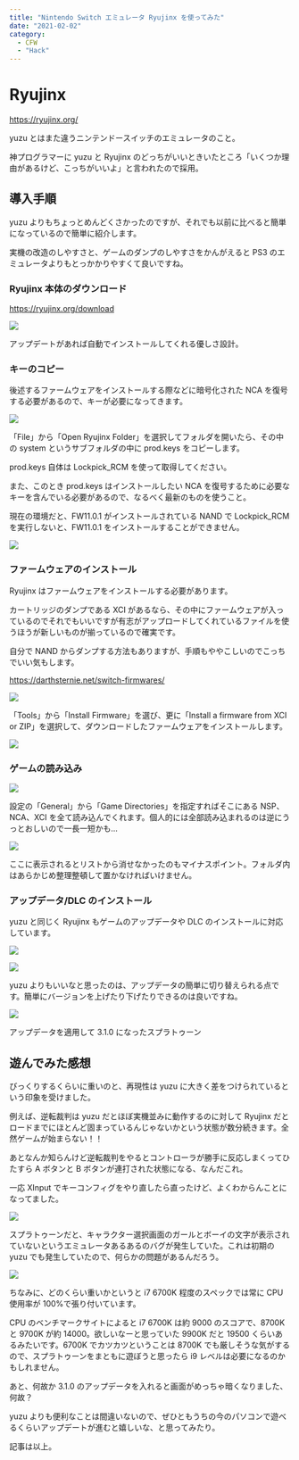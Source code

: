 ```yaml
---
title: "Nintendo Switch エミュレータ Ryujinx を使ってみた"
date: "2021-02-02"
category:
  - CFW
  - "Hack"
---
```


# Ryujinx

https://ryujinx.org/

yuzu とはまた違うニンテンドースイッチのエミュレータのこと。

神プログラマーに yuzu と Ryujinx のどっちがいいときいたところ「いくつか理由があるけど、こっちがいいよ」と言われたので採用。

## 導入手順

yuzu よりもちょっとめんどくさかったのですが、それでも以前に比べると簡単になっているので簡単に紹介します。

実機の改造のしやすさと、ゲームのダンプのしやすさをかんがえると PS3 のエミュレータよりもとっかかりやすくて良いですね。

### Ryujinx 本体のダウンロード

https://ryujinx.org/download

![](https://pbs.twimg.com/media/EtM1tduVcAI5tTG?format=jpg&name=large)

アップデートがあれば自動でインストールしてくれる優しさ設計。

### キーのコピー

後述するファームウェアをインストールする際などに暗号化された NCA を復号する必要があるので、キーが必要になってきます。

![](https://pbs.twimg.com/media/EtNDjCDVoAAz9jW?format=jpg&name=large)

「File」から「Open Ryujinx Folder」を選択してフォルダを開いたら、その中の system というサブフォルダの中に prod.keys をコピーします。

prod.keys 自体は Lockpick_RCM を使って取得してください。

また、このとき prod.keys はインストールしたい NCA を復号するために必要なキーを含んでいる必要があるので、なるべく最新のものを使うこと。

現在の環境だと、FW11.0.1 がインストールされている NAND で Lockpick_RCM を実行しないと、FW11.0.1 をインストールすることができません。

![](https://pbs.twimg.com/media/EtNDfbJVoAAXSFT?format=jpg&name=large)

### ファームウェアのインストール

Ryujinx はファームウェアをインストールする必要があります。

カートリッジのダンプである XCI があるなら、その中にファームウェアが入っているのでそれでもいいですが有志がアップロードしてくれているファイルを使うほうが新しいものが揃っているので確実です。

自分で NAND からダンプする方法もありますが、手順もややこしいのでこっちでいい気もします。

https://darthsternie.net/switch-firmwares/

![](https://pbs.twimg.com/media/EtM51dLU4AA6ImB?format=jpg&name=large)

「Tools」から「Install Firmware」を選び、更に「Install a firmware from XCI or ZIP」を選択して、ダウンロードしたファームウェアをインストールします。

![](https://pbs.twimg.com/media/EtM8TUDVcAIEu0x?format=jpg&name=large)

### ゲームの読み込み

![](https://pbs.twimg.com/media/EtNEuFaVkAAKN-d?format=jpg&name=large)

設定の「General」から「Game Directories」を指定すればそこにある NSP、NCA、XCI を全て読み込んでくれます。個人的には全部読み込まれるのは逆にうっとおしいので一長一短かも...

![](https://pbs.twimg.com/media/EtM5wK0UYAEB3YS?format=jpg&name=large)

ここに表示されるとリストから消せなかったのもマイナスポイント。フォルダ内はあらかじめ整理整頓して置かなければいけません。

### アップデータ/DLC のインストール

yuzu と同じく Ryujinx もゲームのアップデータや DLC のインストールに対応しています。

![](https://pbs.twimg.com/media/EtNKFeqU0AAWh-r?format=jpg&name=large)

![](https://pbs.twimg.com/media/EtNKJMbVkAIhgwg?format=jpg&name=large)

yuzu よりもいいなと思ったのは、アップデータの簡単に切り替えられる点です。簡単にバージョンを上げたり下げたりできるのは良いですね。

![](https://pbs.twimg.com/media/EtNJ_eAU4AM7ZAu?format=jpg&name=large)

アップデータを適用して 3.1.0 になったスプラトゥーン

## 遊んでみた感想

びっくりするくらいに重いのと、再現性は yuzu に大きく差をつけられているという印象を受けました。

例えば、逆転裁判は yuzu だとほぼ実機並みに動作するのに対して Ryujinx だとロードまでにほとんど固まっているんじゃないかという状態が数分続きます。全然ゲームが始まらない！！

あとなんか知らんけど逆転裁判をやるとコントローラが勝手に反応しまくってひたすら A ボタンと B ボタンが連打された状態になる、なんだこれ。

一応 XInput でキーコンフィグをやり直したら直ったけど、よくわからんことになってました。

![](https://pbs.twimg.com/media/EtNI4VvVcAEeTn0?format=jpg&name=900x900)

スプラトゥーンだと、キャラクター選択画面のガールとボーイの文字が表示されていないというエミュレータあるあるのバグが発生していた。これは初期の yuzu でも発生していたので、何らかの問題があるんだろう。

![](https://pbs.twimg.com/media/EtNCDQDVcAQIkXS?format=jpg&name=large)

ちなみに、どのくらい重いかというと i7 6700K 程度のスペックでは常に CPU 使用率が 100%で張り付いています。

CPU のベンチマークサイトによると i7 6700K は約 9000 のスコアで、8700K と 9700K が約 14000。欲しいなーと思っていた 9900K だと 19500 くらいあるみたいです。6700K でカツカツということは 8700K でも厳しそうな気がするので、スプラトゥーンをまともに遊ぼうと思ったら i9 レベルは必要になるのかもしれません。

あと、何故か 3.1.0 のアップデータを入れると画面がめっちゃ暗くなりました、何故？

yuzu よりも便利なことは間違いないので、ぜひともうちの今のパソコンで遊べるくらいアップデートが進むと嬉しいな、と思ってみたり。

記事は以上。
